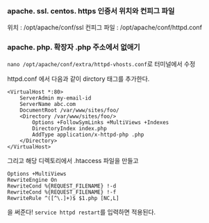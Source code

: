 ### apache. ssl. centos. https 인증서 위치와 컨피그 파일
위치 : /opt/apache/conf/ssl
컨피그 파일 : /opt/apache/conf/httpd.conf

### apache. php. 확장자 .php 주소에서 없애기
`nano /opt/apache/conf/extra/httpd-vhosts.conf`로 터미널에서 수정

httpd.conf 에서 다음과 같이 dirctory 태그를 추가한다.
```
<VirtualHost *:80>
    ServerAdmin my-email-id
    ServerName abc.com
    DocumentRoot /var/www/sites/foo/
    <Directory /var/www/sites/foo/>
        Options +FollowSymLinks +MultiViews +Indexes
        DirectoryIndex index.php
        AddType application/x-httpd-php .php
    </Directory>
</VirtualHost>
```
그리고 해당 디렉토리에서 .htaccess 파일을 만들고
```
Options +MultiViews
RewriteEngine On
RewriteCond %{REQUEST_FILENAME} !-d
RewriteCond %{REQUEST_FILENAME} !-f
RewriteRule ^([^\.]+)$ $1.php [NC,L]
```
을 써준다!
`service httpd restart`를 입력하면 적용된다.